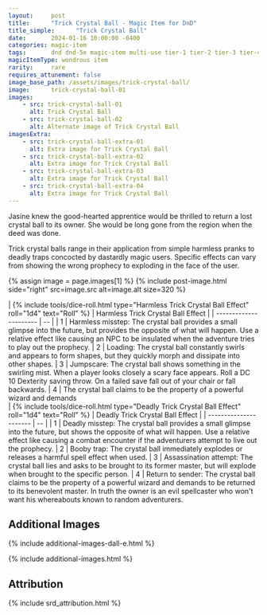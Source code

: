 ```yaml
---
layout:     post
title:      "Trick Crystal Ball - Magic Item for DnD"
title_simple:      "Trick Crystal Ball"
date:       2024-01-16 10:00:00 -0400
categories: magic-item
tags:       dnd dnd-5e magic-item multi-use tier-1 tier-2 tier-3 tier-4
magicItemType: wondrous item
rarity:     rare
requires_attunement: false
image_base_path: /assets/images/trick-crystal-ball/
image:      trick-crystal-ball-01
images:
    - src: trick-crystal-ball-01
      alt: Trick Crystal Ball
    - src: trick-crystal-ball-02
      alt: Alternate image of Trick Crystal Ball
imagesExtra:
    - src: trick-crystal-ball-extra-01
      alt: Extra image for Trick Crystal Ball
    - src: trick-crystal-ball-extra-02
      alt: Extra image for Trick Crystal Ball
    - src: trick-crystal-ball-extra-03
      alt: Extra image for Trick Crystal Ball
    - src: trick-crystal-ball-extra-04
      alt: Extra image for Trick Crystal Ball
---
```


<p class="read-aloud">
    Jasine knew the good-hearted apprentice would be thrilled to return a lost crystal ball to its owner. She would be long gone from the region when the deed was done.
</p>

Trick crystal balls range in their application from simple harmless pranks to deadly traps concocted by dastardly magic users. Specific effects can vary from showing the wrong prophecy to exploding in the face of the user.

{% assign image = page.images[1] %}
{% include post-image.html side="right" src=image.src alt=image.alt size=320 %}

<div markdown="block" class="roll-table js-autoroll js-roll-table">
| {% include tools/dice-roll.html type="Harmless Trick Crystal Ball Effect" roll="1d4" text="Roll" %} | Harmless Trick Crystal Ball Effect |
| ---------------------- | -- |
| 1 | Harmless misstep: The crystal ball provides a small glimpse into the future, but provides the opposite of what will happen. Use a relative effect like causing an NPC to be insulated when the adventure tries to play out the prophecy.
| 2 | Loading: The crystal ball constantly swirls and appears to form shapes, but they quickly morph and dissipate into other shapes.
| 3 | Jumpscare: The crystal ball shows something in the swirling mist. When a player looks closely a scary face appears. Roll a DC 10 Dexterity saving throw. On a failed save fall out of your chair or fall backwards.
| 4 | The crystal ball claims to be the property of a powerful wizard and demands

</div>

<div markdown="block" class="roll-table js-autoroll js-roll-table">
| {% include tools/dice-roll.html type="Deadly Trick Crystal Ball Effect" roll="1d4" text="Roll" %} | Deadly Trick Crystal Ball Effect |
| ---------------------- | -- |
| 1 | Deadly misstep: The crystal ball provides a small glimpse into the future, but shows the opposite of what will happen. Use a relative effect like causing a combat encounter if the adventurers attempt to live out the prophecy.
| 2 | Booby trap: The crystal ball immediately explodes or releases a harmful spell effect when used.
| 3 | Assassination attempt: The crystal ball lies and asks to be brought to its former master, but will explode when brought to the specific person.
| 4 | Return to sender: The crystal ball claims to be the property of a powerful wizard and demands to be returned to its benevolent master. In truth the owner is an evil spellcaster who won't want his whereabouts known to random adventurers.

</div>


## Additional Images

{% include additional-images-dall-e.html %}

{% include additional-images.html %}


## Attribution

{% include srd_attribution.html %}
